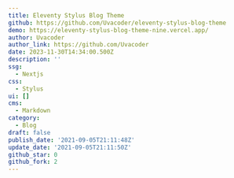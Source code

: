 ```yaml
---
title: Eleventy Stylus Blog Theme
github: https://github.com/Uvacoder/eleventy-stylus-blog-theme
demo: https://eleventy-stylus-blog-theme-nine.vercel.app/
author: Uvacoder
author_link: https://github.com/Uvacoder
date: 2023-11-30T14:34:00.500Z
description: ''
ssg:
  - Nextjs
css:
  - Stylus
ui: []
cms:
  - Markdown
category:
  - Blog
draft: false
publish_date: '2021-09-05T21:11:48Z'
update_date: '2021-09-05T21:11:50Z'
github_star: 0
github_fork: 2
---
```


